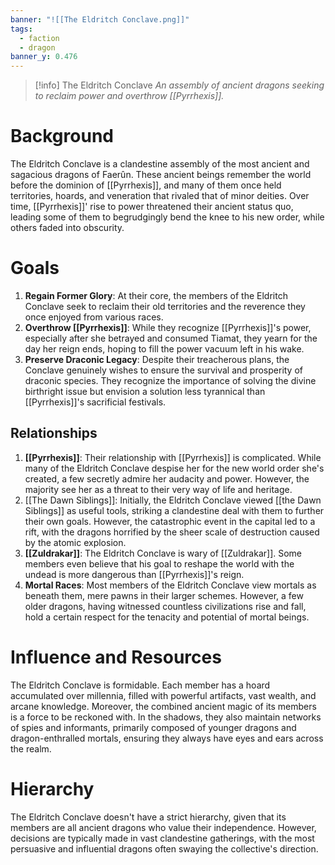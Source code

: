 ```yaml
---
banner: "![[The Eldritch Conclave.png]]"
tags:
  - faction
  - dragon
banner_y: 0.476
---
```

>[!info] The Eldritch Conclave
>*An assembly of ancient dragons seeking to reclaim power and overthrow [[Pyrrhexis]].*
# Background
The Eldritch Conclave is a clandestine assembly of the most ancient and sagacious dragons of Faerûn. These ancient beings remember the world before the dominion of [[Pyrrhexis]], and many of them once held territories, hoards, and veneration that rivaled that of minor deities. Over time, [[Pyrrhexis]]' rise to power threatened their ancient status quo, leading some of them to begrudgingly bend the knee to his new order, while others faded into obscurity.
# Goals
1. **Regain Former Glory**: At their core, the members of the Eldritch Conclave seek to reclaim their old territories and the reverence they once enjoyed from various races.
2. **Overthrow [[Pyrrhexis]]**: While they recognize [[Pyrrhexis]]'s power, especially after she betrayed and consumed Tiamat, they yearn for the day her reign ends, hoping to fill the power vacuum left in his wake.
3. **Preserve Draconic Legacy**: Despite their treacherous plans, the Conclave genuinely wishes to ensure the survival and prosperity of draconic species. They recognize the importance of solving the divine birthright issue but envision a solution less tyrannical than [[Pyrrhexis]]'s sacrificial festivals.
## Relationships
1. **[[Pyrrhexis]]**: Their relationship with [[Pyrrhexis]] is complicated. While many of the Eldritch Conclave despise her for the new world order she's created, a few secretly admire her audacity and power. However, the majority see her as a threat to their very way of life and heritage.
2. [[The Dawn Siblings]]: Initially, the Eldritch Conclave viewed [[the Dawn Siblings]] as useful tools, striking a clandestine deal with them to further their own goals. However, the catastrophic event in the capital led to a rift, with the dragons horrified by the sheer scale of destruction caused by the atomic explosion.
3. **[[Zuldrakar]]**: The Eldritch Conclave is wary of [[Zuldrakar]]. Some members even believe that his goal to reshape the world with the undead is more dangerous than [[Pyrrhexis]]'s reign.
4. **Mortal Races**: Most members of the Eldritch Conclave view mortals as beneath them, mere pawns in their larger schemes. However, a few older dragons, having witnessed countless civilizations rise and fall, hold a certain respect for the tenacity and potential of mortal beings.
# Influence and Resources
The Eldritch Conclave is formidable. Each member has a hoard accumulated over millennia, filled with powerful artifacts, vast wealth, and arcane knowledge. Moreover, the combined ancient magic of its members is a force to be reckoned with. In the shadows, they also maintain networks of spies and informants, primarily composed of younger dragons and dragon-enthralled mortals, ensuring they always have eyes and ears across the realm.
# Hierarchy
The Eldritch Conclave doesn't have a strict hierarchy, given that its members are all ancient dragons who value their independence. However, decisions are typically made in vast clandestine gatherings, with the most persuasive and influential dragons often swaying the collective's direction.